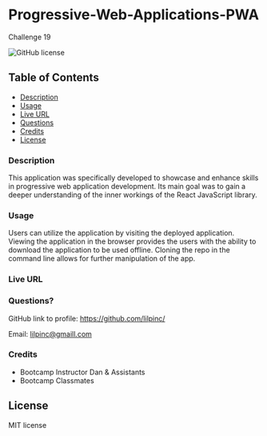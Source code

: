 # Progressive-Web-Applications-PWA
Challenge 19 


  ![GitHub license](https://img.shields.io/badge/License-MIT-green.svg)


## Table of Contents

  * [Description](#description)
  * [Usage](#usage)
  * [Live URL](#live-url)
  * [Questions](#questions)
  * [Credits](#credits)
  * [License](#license)
  
### Description

This application was specifically developed to showcase and enhance skills in progressive web application development. Its main goal was to gain a deeper understanding of the inner workings of the React JavaScript library. 


### Usage

Users can utilize the application  by visiting the deployed application. Viewing the application in the browser provides the users with the ability to download the application to be used offline. Cloning the repo in the command line allows for further manipulation of the app.

### Live URL




### Questions?

GitHub link to profile: https://github.com/lilpinc/

Email: lilpinc@gmaill.com
 

### Credits

 - Bootcamp Instructor Dan & Assistants
 - Bootcamp Classmates 
  

## License 

 MIT license





